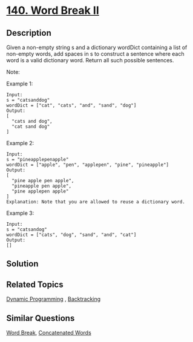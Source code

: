 # [140. Word Break II](https://leetcode.com/problems/word-break-ii)

## Description

Given a non-empty string s and a dictionary wordDict containing a list of non-empty words, add spaces in s to construct a sentence where each word is a valid dictionary word. Return all such possible sentences.

Note:

Example 1:

```
Input:
s = "catsanddog"
wordDict = ["cat", "cats", "and", "sand", "dog"]
Output:
[
  "cats and dog",
  "cat sand dog"
]
```

Example 2:

```
Input:
s = "pineapplepenapple"
wordDict = ["apple", "pen", "applepen", "pine", "pineapple"]
Output:
[
  "pine apple pen apple",
  "pineapple pen apple",
  "pine applepen apple"
]
Explanation: Note that you are allowed to reuse a dictionary word.
```

Example 3:

```
Input:
s = "catsandog"
wordDict = ["cats", "dog", "sand", "and", "cat"]
Output:
[]
```

## Solution



## Related Topics

[Dynamic Programming](https://leetcode.com/tag/dynamic-programming/) , [Backtracking](https://leetcode.com/tag/backtracking/) 

## Similar Questions

[Word Break](https://leetcode.com/problems/word-break/), [Concatenated Words](https://leetcode.com/problems/concatenated-words/)
